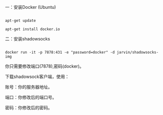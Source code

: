 一：安装Docker (Ubuntu)



```

apt-get update

apt-get install docker.io

```





二：安装shadowsocks



```

docker run -it -p 7878:431 -e "password=docker" -d jarvin/shadowsocks-img

```



你只需要修改端口(7878),密码(docker)。



下载shadowsock客户端，使用：

账号：你的服务器地址。

端口：你修改后的端口号。

密码：你修改后的密码。
